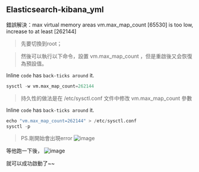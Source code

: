 ## Elasticsearch-kibana_yml

錯誤解決：max virtual memory areas vm.max_map_count [65530] is too low, increase to at least [262144]


> 先要切換到root；

> 然後可以執行以下命令，設置 vm.max_map_count ，但是重啟後又会恢復為預設值。

Inline `code` has `back-ticks around` it.
```python
sysctl -w vm.max_map_count=262144
```
> 持久性的做法是在 /etc/sysctl.conf 文件中修改 vm.max_map_count 參數


Inline `code` has `back-ticks around` it.
```python
echo "vm.max_map_count=262144" > /etc/sysctl.conf
sysctl -p
```

> PS.剛開始會出現error
![image](https://github.com/u3814520/Elasticsearch-kibana_yml/blob/main/picturn1.png)

等他跑一下後，
![image](https://github.com/u3814520/Elasticsearch-kibana_yml/blob/main/picturn2.png)

就可以成功啟動了~~
